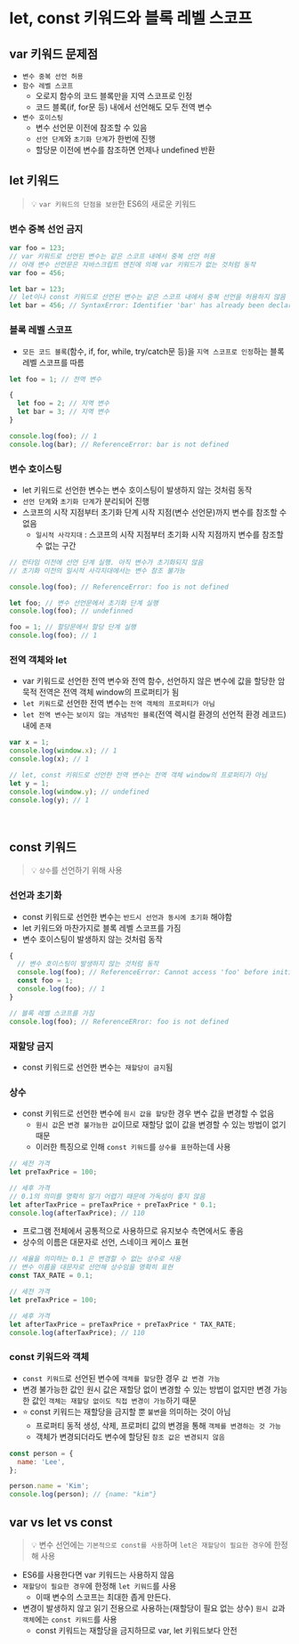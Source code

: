 # let, const 키워드와 블록 레벨 스코프

## var 키워드 문제점

- `변수 중복 선언 허용`
- `함수 레벨 스코프`
  - 오로지 함수의 코드 블록만을 지역 스코프로 인정
  - 코드 블록(if, for문 등) 내에서 선언해도 모두 전역 변수
- `변수 호이스팅`
  - 변수 선언문 이전에 참조할 수 있음
  - `선언 단계`와 `초기화 단계`가 한번에 진행
  - 할당문 이전에 변수를 참조하면 언제나 undefined 반환

## let 키워드

> 💡 `var 키워드의 단점을 보완`한 ES6의 새로운 키워드

### 변수 중복 선언 금지

```javascript
var foo = 123;
// var 키워드로 선언된 변수는 같은 스코프 내에서 중복 선언 허용
// 아래 변수 선언문은 자바스크립트 엔진에 의해 var 키워드가 없는 것처럼 동작
var foo = 456;

let bar = 123;
// let이나 const 키워드로 선언된 변수는 같은 스코프 내에서 중복 선언을 허용하지 않음
let bar = 456; // SyntaxError: Identifier 'bar' has already been declared
```

### 블록 레벨 스코프

- `모든 코드 블록`(함수, if, for, while, try/catch문 등)을 `지역 스코프로 인정`하는 블록 레벨 스코프를 따름

```javascript
let foo = 1; // 전역 변수

{
  let foo = 2; // 지역 변수
  let bar = 3; // 지역 변수
}

console.log(foo); // 1
console.log(bar); // ReferenceError: bar is not defined
```

### 변수 호이스팅

- let 키워드로 선언한 변수는 변수 호이스팅이 발생하지 않는 것처럼 동작
- `선언 단계`와 `초기화 단계`가 분리되어 진행
- 스코프의 시작 지점부터 초기화 단계 시작 지점(변수 선언문)까지 변수를 참조할 수 없음
  - `일시적 사각지대` : 스코프의 시작 지점부터 초기화 시작 지점까지 변수를 참조할 수 없는 구간

```javascript
// 런타임 이전에 선언 단계 실행. 아직 변수가 초기화되지 않음
// 초기화 이전의 일시적 사각지대에서는 변수 참조 불가능

console.log(foo); // ReferenceError: foo is not defined

let foo; // 변수 선언문에서 초기화 단계 실행
console.log(foo); // undefinned

foo = 1; // 할당문에서 할당 단계 실행
console.log(foo); // 1
```

### 전역 객체와 let

- var 키워드로 선언한 전역 변수와 전역 함수, 선언하지 않은 변수에 값을 할당한 암묵적 전역은 전역 객체 window의 프로퍼티가 됨
- `let 키워드`로 선언한 전역 변수는 `전역 객체의 프로퍼티가 아님`
- `let 전역 변수`는 `보이지 않는 개념적인 블록`(전역 렉시컬 환경의 선언적 환경 레코드) 내에 `존재`

```javascript
var x = 1;
console.log(window.x); // 1
console.log(x); // 1

// let, const 키워드로 선언한 전역 변수는 전역 객체 window의 프로퍼티가 아님
let y = 1;
console.log(window.y); // undefined
console.log(y); // 1
```

<br />

## const 키워드

> 💡 `상수`를 선언하기 위해 사용

### 선언과 초기화

- const 키워드로 선언한 변수는 `반드시 선언과 동시에 초기화` 해야함
- let 키워드와 마찬가지로 블록 레벨 스코프를 가짐
- 변수 호이스팅이 발생하지 않는 것처럼 동작

```javascript
{
  // 변수 호이스팅이 발생하지 않는 것처럼 동작
  console.log(foo); // ReferenceError: Cannot access 'foo' before initialization
  const foo = 1;
  console.log(foo); // 1
}

// 블록 레벨 스코프를 가짐
console.log(foo); // ReferenceERror: foo is not defined
```

### 재할당 금지

- const 키워드로 선언한 변수는` 재할당이 금지`됨

### 상수

- const 키워드로 선언한 변수에 `원시 값을 할당`한 경우 변수 값을 변경할 수 없음
  - `원시 값`은 `변경 불가능한 값`이므로 재할당 없이 값을 변경할 수 있는 방법이 없기 때문
  - 이러한 특징으로 인해 `const 키워드`를 `상수를 표현`하는데 사용

```javascript
// 세전 가격
let preTaxPrice = 100;

// 세후 가격
// 0.1의 의미를 명확히 알기 어렵기 때문에 가독성이 좋지 않음
let afterTaxPrice = preTaxPrice + preTaxPrice * 0.1;
console.log(afterTaxPrice); // 110
```

- 프로그램 전체에서 공통적으로 사용하므로 유지보수 측면에서도 좋음
- 상수의 이름은 대문자로 선언, 스네이크 케이스 표현

```javascript
// 세율을 의미하는 0.1 은 변경할 수 없는 상수로 사용
// 변수 이름을 대문자로 선언해 상수임을 명확히 표현
const TAX_RATE = 0.1;

// 세전 가격
let preTaxPrice = 100;

// 세후 가격
let afterTaxPrice = preTaxPrice + preTaxPrice * TAX_RATE;
console.log(afterTaxPrice); // 110
```

### const 키워드와 객체

- `const 키워드`로 선언된 변수에 `객체를 할당`한 경우 `값 변경 가능`
- 변경 불가능한 값인 원시 값은 재할당 없이 변경할 수 있는 방법이 없지만 변경 가능한 값인 `객체는 재할당 없이도 직접 변경이 가능`하기 때문
- ⭐ const 키워드는 재할당을 금지할 뿐 `불변`을 의미하는 것이 아님
  - 프로퍼티 동적 생성, 삭제, 프로퍼티 값의 변경을 통해 `객체를 변경하는 것 가능`
  - 객체가 변경되더라도 변수에 할당된 `참조 값은 변경되지 않음`

```javascript
const person = {
  name: 'Lee',
};

person.name = 'Kim';
console.log(person); // {name: "kim"}
```

## var vs let vs const

> 💡 변수 선언에는 `기본적으로 const를 사용`하며 `let은 재할당이 필요한 경우`에 한정해 사용

- ES6를 사용한다면 var 키워드는 사용하지 않음
- `재할당이 필요한 경우`에 한정해 `let 키워드`를 사용
  - 이때 변수의 스코프는 최대한 좁게 만든다.
- 변경이 발생하지 않고 읽기 전용으로 사용하는(재할당이 필요 없는 상수) `원시 값`과 `객체`에는 `const 키워드`를 사용
  - const 키워드는 재할당을 금지하므로 var, let 키워드보다 안전
